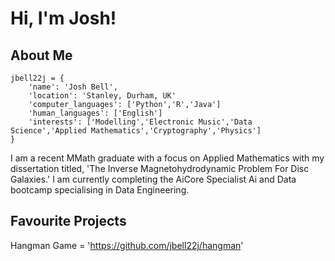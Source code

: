 # Hi, I'm Josh!
## About Me

```python3 
jbell22j = {
    'name': 'Josh Bell',
    'location': 'Stanley, Durham, UK'
    'computer_languages': ['Python','R','Java']
    'human_languages': ['English']
    'interests': ['Modelling','Electronic Music','Data Science','Applied Mathematics','Cryptography','Physics']
} 
```
I am a recent MMath graduate with a focus on Applied Mathematics with my dissertation titled, 'The Inverse Magnetohydrodynamic
Problem For Disc Galaxies.' I am currently completing the AiCore Specialist Ai and Data bootcamp specialising in Data Engineering.

## Favourite Projects

Hangman Game = '<https://github.com/jbell22j/hangman>'

